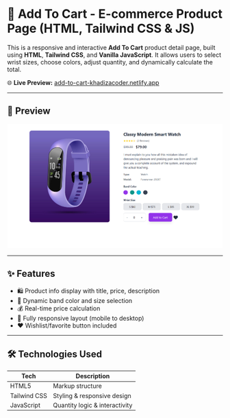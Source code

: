 # 🛒 Add To Cart - E-commerce Product Page (HTML, Tailwind CSS & JS)

This is a responsive and interactive **Add To Cart** product detail page, built using **HTML**, **Tailwind CSS**, and **Vanilla JavaScript**. It allows users to select wrist sizes, choose colors, adjust quantity, and dynamically calculate the total.

🌐 **Live Preview:** [add-to-cart-khadizacoder.netlify.app](https://add-to-cart-khadizacoder.netlify.app/)

---

## 📸 Preview

![Add To Cart Screenshot](images/screenshot.PNG)

---

## ✨ Features

- 🛍️ Product info display with title, price, description
- 🎨 Dynamic band color and size selection
- 💰 Real-time price calculation
- 📱 Fully responsive layout (mobile to desktop)
- ❤️ Wishlist/favorite button included

---

## 🛠️ Technologies Used

| Tech         | Description                    |
|--------------|--------------------------------|
| HTML5        | Markup structure               |
| Tailwind CSS | Styling & responsive design    |
| JavaScript   | Quantity logic & interactivity |

